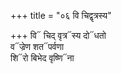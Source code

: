 +++
title = "०६ वि चिद्वृत्रस्य"

+++
वि᳓ चिद् वृत्र᳓स्य दो᳓धतो  
व᳓ज्रेण शत᳓पर्वणा  
शि᳓रो बिभेद वृष्णि᳓ना